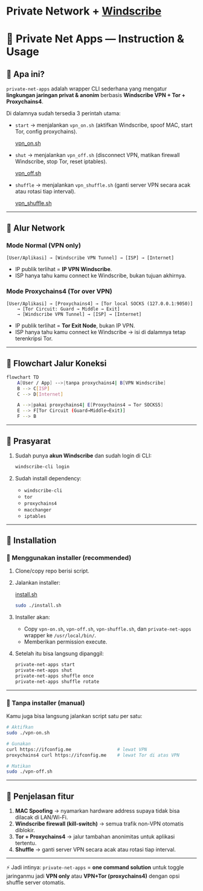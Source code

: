 # Private Network + [Windscribe](https://windscribe.com/)

# 📖 Private Net Apps — Instruction & Usage

## 🔹 Apa ini?

`private-net-apps` adalah wrapper CLI sederhana yang mengatur **lingkungan jaringan privat & anonim** berbasis **Windscribe VPN + Tor + Proxychains4**.

Di dalamnya sudah tersedia 3 perintah utama:

- `start` → menjalankan `vpn_on.sh` (aktifkan Windscribe, spoof MAC, start Tor, config proxychains).
    
    [vpn_on.sh](https://github.com/pycodeDev/private-net-apps/blob/main/vpn-on.sh)
    
- `shut` → menjalankan `vpn_off.sh` (disconnect VPN, matikan firewall Windscribe, stop Tor, reset iptables).
    
    [vpn_off.sh](https://github.com/pycodeDev/private-net-apps/blob/main/vpn-off.sh)
    
- `shuffle` → menjalankan `vpn_shuffle.sh` (ganti server VPN secara acak atau rotasi tiap interval).
    
    [vpn_shuffle.sh](https://github.com/pycodeDev/private-net-apps/blob/main/vpn-shuffle.sh)
    

---

## 🔹 Alur Network

### Mode Normal (VPN only)

```
[User/Aplikasi] → [Windscribe VPN Tunnel] → [ISP] → [Internet]
```

- IP publik terlihat = **IP VPN Windscribe**.
- ISP hanya tahu kamu connect ke Windscribe, bukan tujuan akhirnya.

### Mode Proxychains4 (Tor over VPN)

```
[User/Aplikasi] → [Proxychains4] → [Tor local SOCKS (127.0.0.1:9050)]
    → [Tor Circuit: Guard → Middle → Exit]
    → [Windscribe VPN Tunnel] → [ISP] → [Internet]
```

- IP publik terlihat = **Tor Exit Node**, bukan IP VPN.
- ISP hanya tahu kamu connect ke Windscribe → isi di dalamnya tetap terenkripsi Tor.

---

## 🔹 Flowchart Jalur Koneksi

```bash
flowchart TD
    A[User / App] -->|tanpa proxychains4| B[VPN Windscribe]
    B --> C[ISP]
    C --> D[Internet]

    A -->|pakai proxychains4| E[Proxychains4 → Tor SOCKS5]
    E --> F[Tor Circuit (Guard→Middle→Exit)]
    F --> B
```

---

## 🔹 Prasyarat

1. Sudah punya **akun Windscribe** dan sudah login di CLI:
    
    ```bash
    windscribe-cli login
    ```
    
2. Sudah install dependency:
    - `windscribe-cli`
    - `tor`
    - `proxychains4`
    - `macchanger`
    - `iptables`

---

## 🔹 Installation

### 🔸 Menggunakan installer (recommended)

1. Clone/copy repo berisi script.
2. Jalankan installer:
    
    [install.sh](https://github.com/pycodeDev/private-net-apps/blob/main/install.sh)
    
    ```bash
    sudo ./install.sh
    ```
    
3. Installer akan:
    - Copy `vpn-on.sh`, `vpn-off.sh`, `vpn-shuffle.sh`, dan `private-net-apps` wrapper ke `/usr/local/bin/`.
    - Memberikan permission execute.
4. Setelah itu bisa langsung dipanggil:
    
    ```bash
    private-net-apps start
    private-net-apps shut
    private-net-apps shuffle once
    private-net-apps shuffle rotate
    ```
    

---

### 🔸 Tanpa installer (manual)

Kamu juga bisa langsung jalankan script satu per satu:

```bash
# Aktifkan
sudo ./vpn-on.sh

# Gunakan
curl https://ifconfig.me                 # lewat VPN
proxychains4 curl https://ifconfig.me    # lewat Tor di atas VPN

# Matikan
sudo ./vpn-off.sh
```

---

## 🔹 Penjelasan fitur

1. **MAC Spoofing** → nyamarkan hardware address supaya tidak bisa dilacak di LAN/Wi-Fi.
2. **Windscribe firewall (kill-switch)** → semua trafik non-VPN otomatis diblokir.
3. **Tor + Proxychains4** → jalur tambahan anonimitas untuk aplikasi tertentu.
4. **Shuffle** → ganti server VPN secara acak atau rotasi tiap interval.

---

⚡ Jadi intinya: `private-net-apps` = **one command solution** untuk toggle jaringanmu jadi **VPN only** atau **VPN+Tor (proxychains4)** dengan opsi shuffle server otomatis.
